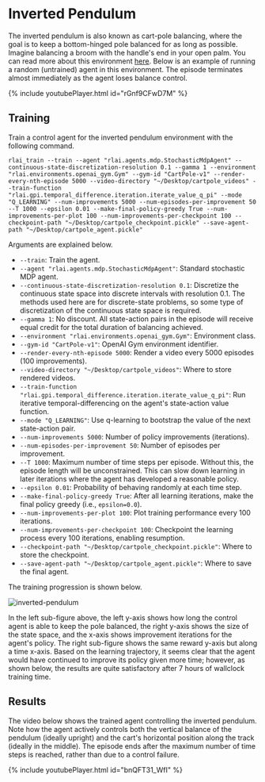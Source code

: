 # Inverted Pendulum
The inverted pendulum is also known as cart-pole balancing, where the goal is to keep a bottom-hinged pole balanced for
as long as possible. Imagine balancing a broom with the handle's end in your open palm. You can read more about this 
environment [here](https://gym.openai.com/envs/CartPole-v1/). Below is an example of running a random (untrained) agent 
in this environment. The episode terminates almost immediately as the agent loses balance control.

{% include youtubePlayer.html id="rGnf9CFwD7M" %}

## Training

Train a control agent for the inverted pendulum environment with the following command.
```
rlai_train --train --agent "rlai.agents.mdp.StochasticMdpAgent" --continuous-state-discretization-resolution 0.1 --gamma 1 --environment "rlai.environments.openai_gym.Gym" --gym-id "CartPole-v1" --render-every-nth-episode 5000 --video-directory "~/Desktop/cartpole_videos" --train-function "rlai.gpi.temporal_difference.iteration.iterate_value_q_pi" --mode "Q_LEARNING" --num-improvements 5000 --num-episodes-per-improvement 50 --T 1000 --epsilon 0.01 --make-final-policy-greedy True --num-improvements-per-plot 100 --num-improvements-per-checkpoint 100 --checkpoint-path "~/Desktop/cartpole_checkpoint.pickle" --save-agent-path "~/Desktop/cartpole_agent.pickle"
```

Arguments are explained below.
* `--train`:  Train the agent.
* `--agent "rlai.agents.mdp.StochasticMdpAgent"`:  Standard stochastic MDP agent. 
* `--continuous-state-discretization-resolution 0.1`:  Discretize the continuous state space into discrete intervals 
  with resolution 0.1. The methods used here are for discrete-state problems, so some type of discretization of the 
  continuous state space is required.
* `--gamma 1`:  No discount. All state-action pairs in the episode will receive equal credit for the total duration of 
  balancing achieved. 
* `--environment "rlai.environments.openai_gym.Gym"`:  Environment class. 
* `--gym-id "CartPole-v1"`:  OpenAI Gym environment identifier.
* `--render-every-nth-episode 5000`:  Render a video every 5000 episodes (100 improvements).
* `--video-directory "~/Desktop/cartpole_videos"`:  Where to store rendered videos.
* `--train-function "rlai.gpi.temporal_difference.iteration.iterate_value_q_pi"`:  Run iterative temporal-differencing 
  on the agent's state-action value function. 
* `--mode "Q_LEARNING"`:  Use q-learning to bootstrap the value of the next state-action pair. 
* `--num-improvements 5000`:  Number of policy improvements (iterations).
* `--num-episodes-per-improvement 50`:  Number of episodes per improvement.
* `--T 1000`:  Maximum number of time steps per episode. Without this, the episode length will be unconstrained. This 
  can slow down learning in later iterations where the agent has developed a reasonable policy.
* `--epsilon 0.01`:  Probability of behaving randomly at each time step.
* `--make-final-policy-greedy True`:  After all learning iterations, make the final policy greedy (i.e., `epsilon=0.0`).
* `--num-improvements-per-plot 100`:  Plot training performance every 100 iterations.
* `--num-improvements-per-checkpoint 100`:  Checkpoint the learning process every 100 iterations, enabling resumption.
* `--checkpoint-path "~/Desktop/cartpole_checkpoint.pickle"`:  Where to store the checkpoint.
* `--save-agent-path "~/Desktop/cartpole_agent.pickle"`:  Where to save the final agent.

The training progression is shown below.

![inverted-pendulum](https://github.com/MatthewGerber/rlai/raw/master/trained_agents/cartpole/cartpole_training.png)

In the left sub-figure above, the left y-axis shows how long the control agent is able to keep the pole balanced, the 
right y-axis shows the size of the state space, and the x-axis shows improvement iterations for the agent's policy. The 
right sub-figure shows the same reward y-axis but along a time x-axis. Based on the learning trajectory, it seems clear
that the agent would have continued to improve its policy given more time; however, as shown below, the results are 
quite satisfactory after 7 hours of wallclock training time.

## Results

The video below shows the trained agent controlling the inverted pendulum. Note how the agent actively controls both the 
vertical balance of the pendulum (ideally upright) and the cart's horizontal position along the track (ideally in the 
middle). The episode ends after the maximum number of time steps is reached, rather than due to a control failure.

{% include youtubePlayer.html id="bnQFT31_WfI" %}
